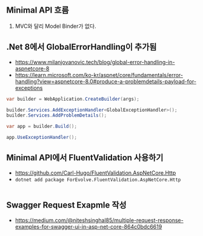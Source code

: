 ## Minimal API 흐름

1. MVC와 달리 Model Binder가 없다.


## .Net 8에서 GlobalErrorHandling이 추가됨
* https://www.milanjovanovic.tech/blog/global-error-handling-in-aspnetcore-8
* https://learn.microsoft.com/ko-kr/aspnet/core/fundamentals/error-handling?view=aspnetcore-8.0#produce-a-problemdetails-payload-for-exceptions

```csharp
var builder = WebApplication.CreateBuilder(args);

builder.Services.AddExceptionHandler<GlobalExceptionHandler>();
builder.Services.AddProblemDetails();

var app = builder.Build();

app.UseExceptionHandler();
```

## Minimal API에서 FluentValidation 사용하기
* https://github.com/Carl-Hugo/FluentValidation.AspNetCore.Http
* `dotnet add package ForEvolve.FluentValidation.AspNetCore.Http`
```csharp

```

## Swagger Request Exapmle 작성
* https://medium.com/@niteshsinghal85/multiple-request-response-examples-for-swagger-ui-in-asp-net-core-864c0bdc6619
